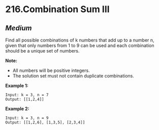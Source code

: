 216.Combination Sum III
=======================

*Medium*
-----------------------

Find all possible combinations of k numbers that add up to a number n, given that only numbers from 1 to 9 can be used and each combination should be a unique set of numbers.

**Note:**

* All numbers will be positive integers.
* The solution set must not contain duplicate combinations.

**Example 1:**

    Input: k = 3, n = 7
    Output: [[1,2,4]]

**Example 2:**

    Input: k = 3, n = 9
    Output: [[1,2,6], [1,3,5], [2,3,4]]
